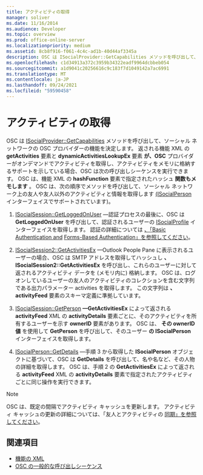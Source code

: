 ```yaml
---
title: アクティビティの取得
manager: soliver
ms.date: 11/16/2014
ms.audience: Developer
ms.topic: overview
ms.prod: office-online-server
ms.localizationpriority: medium
ms.assetid: 8cb8f916-f061-4c4c-ad1b-40d44af3345a
description: OSC は ISocialProvider::GetCapabilities メソッドを呼び出して、ソーシャル ネットワークの OSC プロバイダーの機能を決定します。
ms.openlocfilehash: c1d34913a372c3959b34322eadf9964dcbbeb054
ms.sourcegitcommit: a1d9041c20256616c9c183f7d1049142a7ac6991
ms.translationtype: MT
ms.contentlocale: ja-JP
ms.lasthandoff: 09/24/2021
ms.locfileid: "59590458"
---
```

# <a name="getting-activities"></a>アクティビティの取得

OSC は [ISocialProvider::GetCapabilities](isocialprovider-getcapabilities.md) メソッドを呼び出して、ソーシャル ネットワークの OSC プロバイダーの機能を決定します。 返される機能 XML の **getActivities** 要素と **dynamicActivitiesLookupEx** 要素 **が、OSC** プロバイダーがオンデマンドでアクティビティを取得し、アクティビティをメモリに格納するサポートを示している場合、OSC は次の呼び出しシーケンスを実行できます。 OSC は、機能 XML の **hashFunction** 要素で指定されたハッシュ **関数もメモします** 。 OSC は、次の順序でメソッドを呼び出して、ソーシャル ネットワーク上の友人や友人以外のアクティビティと情報を取得します [(ISocialPerson](isocialpersoniunknown.md) インターフェイスでサポートされています)。 
  
1. [ISocialSession::GetLoggedOnUser](isocialsession-getloggedonuser.md) —認証プロセスの最後に、OSC は **GetLoggedOnUser** を呼び出して、認証されるユーザーの [ISocialProfile](isocialprofileisocialperson.md) インターフェイスを取得します。 認証の詳細については [、「Basic Authentication and](basic-authentication.md) [Forms-Based Authentication」を参照してください](forms-based-authentication.md)。
    
2. [ISocialSession2::GetActivitiesEx](isocialsession2-getactivitiesex.md) —Outlook People Pane に表示されるユーザーの場合、OSC は SMTP アドレスを取得してハッシュし **、ISocialSession2::GetActivitiesEx** を呼び出し、これらのユーザーに対して返されるアクティビティ データを (メモリ内に) 格納します。 OSC は、ログオンしているユーザーの友人のアクティビティのコレクションを含む文字列である出力パラメーター activities を取得します。 この文字列は **、activityFeed** 要素のスキーマ定義に準拠しています。 
    
3. [ISocialSession::GetPerson](isocialsession-getperson.md) **—GetActivitiesEx** によって返される **activityFeed** XML の **activityDetails** 要素ごとに、そのアクティビティを所有するユーザーを示す **ownerID** 要素があります。 OSC は、 **その ownerID 値** を使用して **GetPerson** を呼び出して、そのユーザー **の ISocialPerson** インターフェイスを取得します。 
    
4. [ISocialPerson::GetDetails](isocialperson-getdetails.md) —手順 3 から取得した **ISocialPerson** オブジェクトに基づいて、OSC は **GetDetails** を呼び出して、名や名など、その人物の詳細を取得します。 OSC は、手順 2 の **GetActivitiesEx** によって返される **activityFeed** XML の **activityDetails** 要素で指定されたアクティビティごとに同じ操作を実行できます。 
    
> [!NOTE]
> OSC は、既定の間隔でアクティビティ キャッシュを更新します。 アクティビティ キャッシュの更新の詳細については、「友人とアクティビティの [同期」を参照してください](synchronizing-friends-and-activities.md)。 
  
## <a name="see-also"></a>関連項目

- [機能の XML](xml-for-capabilities.md)
- [OSC の一般的な呼び出しシーケンス](osc-typical-calling-sequences.md)

